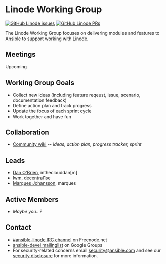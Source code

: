 # Linode Working Group

[![GitHub Linode issues](https://img.shields.io/github/issues/ansible/ansible/linode.svg)](https://github.com/ansible/ansible/issues?q=is:open+is:issue+label:linode)
[![GitHub Linode PRs](https://img.shields.io/github/issues-pr/ansible/ansible/linode.svg)](https://github.com/ansible/ansible/issues?q=is:open+is:pr+label:linode)

The Linode Working Group focuses on delivering modules and features to
Ansible to support working with Linode.

## Meetings

Upcoming

## Working Group Goals

* Collect new ideas (including feature reqeust, issue, scenario, documentation feedback)
* Define action plan and track progress
* Update the focus of each sprint cycle
* Work together and have fun

## Collaboration

* [Community wiki](https://github.com/ansible/community/wiki/linode) *-- ideas, action plan, progress tracker, sprint*

## Leads

* [Dan O'Brien](https://github.com/intheclouddan), intheclouddan[m]
* [lwm](https://github.com/lwm), decentral1se
* [Marques Johansson](https://github.com/displague), marques

## Active Members

* *Maybe you...?*

## Contact
* [#ansible-linode IRC channel](https://webchat.freenode.net/?channels=ansible-linode) on Freenode.net
* [ansible-devel mailinglist](https://groups.google.com/forum/#!forum/ansible-devel) on Google Groups
* For security-related concerns email security@ansible.com and see our [security disclosure](https://www.ansible.com/security) for more
    information.
